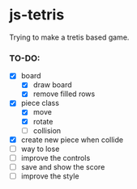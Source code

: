 # js-tetris
Trying to make a tretis based game.

### TO-DO:

- [x] board
  - [x] draw board
  - [x] remove filled rows
  
- [x] piece class
  - [x] move
  - [x] rotate
  - [ ] collision

- [x] create new piece when collide
- [ ] way to lose
- [ ] improve the controls
- [ ] save and show the score
- [ ] improve the style
